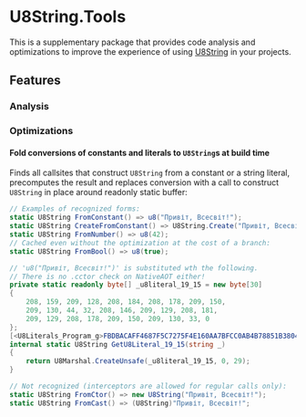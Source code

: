 # U8String.Tools

This is a supplementary package that provides code analysis and optimizations to improve the experience of using [U8String](https://www.nuget.org/packages/U8String) in your projects.

## Features

### Analysis

### Optimizations

#### Fold conversions of constants and literals to `U8String`s at build time
Finds all callsites that construct `U8String` from a constant or a string literal, precomputes the result and replaces conversion with a call to construct `U8String` in place around readonly static buffer:
```csharp
// Examples of recognized forms:
static U8String FromConstant() => u8("Привіт, Всесвіт!");
static U8String CreateFromConstant() => U8String.Create("Привіт, Всесвіт!");
static U8String FromNumber() => u8(42);
// Cached even without the optimization at the cost of a branch:
static U8String FromBool() => u8(true); 

// 'u8("Привіт, Всесвіт!")' is substituted wth the following.
// There is no .cctor check on NativeAOT either!
private static readonly byte[] _u8literal_19_15 = new byte[30]
{
	208, 159, 209, 128, 208, 184, 208, 178, 209, 150,
	209, 130, 44, 32, 208, 146, 209, 129, 208, 181,
	209, 129, 208, 178, 209, 150, 209, 130, 33, 0
};
[<U8Literals_Program_g>FBDBACAFF4687F5C7275F4E160AA7BFCC0AB4B78851B3804B8E931336C987C3D9__InterceptsLocation("...U8String\\Benchmarks\\Program.cs", 19, 15)]
internal static U8String GetU8Literal_19_15(string _)
{
	return U8Marshal.CreateUnsafe(_u8literal_19_15, 0, 29);
}

// Not recognized (interceptors are allowed for regular calls only):
static U8String FromCtor() => new U8String("Привіт, Всесвіт!");
static U8String FromCast() => (U8String)"Привіт, Всесвіт!";
```